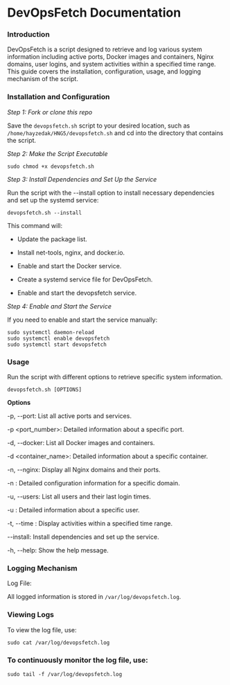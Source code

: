 # DevOpsFetch Documentation

### Introduction
DevOpsFetch is a script designed to retrieve and log various system information including active ports, Docker images and containers, Nginx domains, user logins, and system activities within a specified time range. This guide covers the installation, configuration, usage, and logging mechanism of the script.

### Installation and Configuration

*Step 1: Fork or clone this repo*

Save the `devopsfetch.sh` script to your desired location, such as `/home/hayzedak/HNG5/devopsfetch.sh` and cd into the directory that contains the script.

*Step 2: Make the Script Executable*

```
sudo chmod +x devopsfetch.sh
```

*Step 3: Install Dependencies and Set Up the Service*

Run the script with the --install option to install necessary dependencies and set up the systemd service:

```
devopsfetch.sh --install
```


This command will:

- Update the package list.

- Install net-tools, nginx, and docker.io.

- Enable and start the Docker service.

- Create a systemd service file for DevOpsFetch.

- Enable and start the devopsfetch service.

*Step 4: Enable and Start the Service*

If you need to enable and start the service manually:

```
sudo systemctl daemon-reload
sudo systemctl enable devopsfetch
sudo systemctl start devopsfetch
```

### Usage

Run the script with different options to retrieve specific system information.

```
devopsfetch.sh [OPTIONS]
```

**Options**

-p, --port: List all active ports and services.

-p <port_number>: Detailed information about a specific port.

-d, --docker: List all Docker images and containers.

-d <container_name>: Detailed information about a specific container.

-n, --nginx: Display all Nginx domains and their ports.

-n <domain>: Detailed configuration information for a specific domain.

-u, --users: List all users and their last login times.

-u <username>: Detailed information about a specific user.

-t, --time <start> <end>: Display activities within a specified time range.

--install: Install dependencies and set up the service.

-h, --help: Show the help message.


### Logging Mechanism

Log File:

All logged information is stored in `/var/log/devopsfetch.log`.

### Viewing Logs

To view the log file, use:

```
sudo cat /var/log/devopsfetch.log
```


### To continuously monitor the log file, use:

```
sudo tail -f /var/log/devopsfetch.log
```



